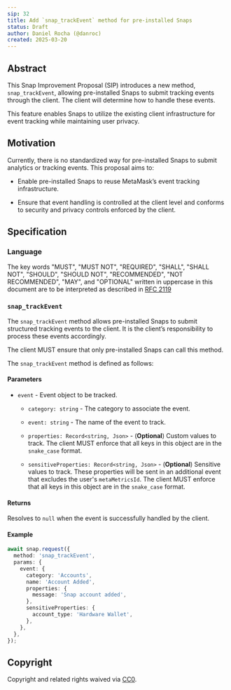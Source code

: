 ```yaml
---
sip: 32
title: Add `snap_trackEvent` method for pre-installed Snaps
status: Draft
author: Daniel Rocha (@danroc)
created: 2025-03-20
---
```


## Abstract

This Snap Improvement Proposal (SIP) introduces a new method,
`snap_trackEvent`, allowing pre-installed Snaps to submit tracking events
through the client. The client will determine how to handle these events.

This feature enables Snaps to utilize the existing client infrastructure for
event tracking while maintaining user privacy.

## Motivation

Currently, there is no standardized way for pre-installed Snaps to submit
analytics or tracking events. This proposal aims to:

- Enable pre-installed Snaps to reuse MetaMask’s event tracking infrastructure.

- Ensure that event handling is controlled at the client level and conforms to
  security and privacy controls enforced by the client.

## Specification

### Language

The key words "MUST", "MUST NOT", "REQUIRED", "SHALL", "SHALL NOT", "SHOULD",
"SHOULD NOT", "RECOMMENDED", "NOT RECOMMENDED", "MAY", and "OPTIONAL" written
in uppercase in this document are to be interpreted as described in [RFC
2119](https://www.ietf.org/rfc/rfc2119.txt)

### `snap_trackEvent`

The `snap_trackEvent` method allows pre-installed Snaps to submit structured
tracking events to the client. It is the client’s responsibility to process
these events accordingly.

The client MUST ensure that only pre-installed Snaps can call this method.

The `snap_trackEvent` method is defined as follows:

#### Parameters

- `event` - Event object to be tracked.
  - `category: string` - The category to associate the event.

  - `event: string` - The name of the event to track.

  - `properties: Record<string, Json>` - (**Optional**) Custom values to track.
    The client MUST enforce that all keys in this object are in the
    `snake_case` format.

  - `sensitiveProperties: Record<string, Json>` - (**Optional**) Sensitive
    values to track. These properties will be sent in an additional event that
    excludes the user's `metaMetricsId`. The client MUST enforce that all keys
    in this object are in the `snake_case` format.

#### Returns

Resolves to `null` when the event is successfully handled by the client.

#### Example

```typescript
await snap.request({
  method: 'snap_trackEvent',
  params: {
    event: {
      category: 'Accounts',
      name: 'Account Added',
      properties: {
        message: 'Snap account added',
      },
      sensitiveProperties: {
        account_type: 'Hardware Wallet',
      },
    },
  },
});
```

## Copyright

Copyright and related rights waived via [CC0](../LICENSE).
